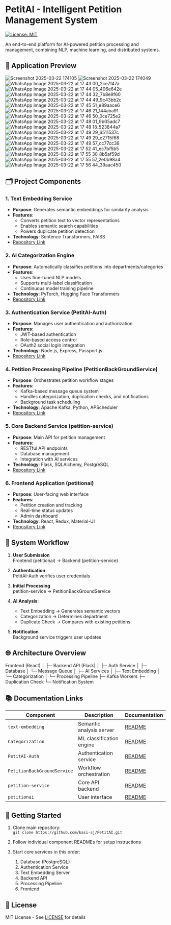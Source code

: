 # PetitAI - Intelligent Petition Management System

[![License: MIT](https://img.shields.io/badge/License-MIT-green.svg)](https://opensource.org/licenses/MIT)

An end-to-end platform for AI-powered petition processing and management, combining NLP, machine learning, and distributed systems.

## 📸 Application Preview
![Screenshot 2025-03-22 174105](https://github.com/user-attachments/assets/4e97b528-0a5a-486a-9ce9-cc8a422a6273)
![Screenshot 2025-03-22 174049](https://github.com/user-attachments/assets/5126975b-51e9-4da5-97d7-ba6302a73c4e)
![WhatsApp Image 2025-03-22 at 17 43 00_2ce7f47a](https://github.com/user-attachments/assets/258da946-aba3-4a40-97b3-eb8b23915f92)
![WhatsApp Image 2025-03-22 at 17 44 05_406e642e](https://github.com/user-attachments/assets/8596de05-1090-41aa-ae43-301907ebad78)
![WhatsApp Image 2025-03-22 at 17 44 32_7b8e9f60](https://github.com/user-attachments/assets/bb9a9069-8c66-4122-b13a-9dae6d928f74)
![WhatsApp Image 2025-03-22 at 17 44 49_9c43bb2c](https://github.com/user-attachments/assets/55bbe523-eaba-410d-8e01-f6bb0185fdba)
![WhatsApp Image 2025-03-22 at 17 45 51_e89aace6](https://github.com/user-attachments/assets/e70b6fc5-25ac-49b9-9899-622fcdc656c6)
![WhatsApp Image 2025-03-22 at 17 46 21_144aba91](https://github.com/user-attachments/assets/eec1e9a8-ec88-4f91-9d4f-84e0d3b00db5)
![WhatsApp Image 2025-03-22 at 17 46 50_0ce725e2](https://github.com/user-attachments/assets/270e1821-82c1-4dd3-b562-ca97ffb4fa25)
![WhatsApp Image 2025-03-22 at 17 48 01_9b05adc7](https://github.com/user-attachments/assets/bf0784b4-da7a-4397-bdab-7d7642d8e1bc)
![WhatsApp Image 2025-03-22 at 17 48 18_523844a7](https://github.com/user-attachments/assets/9b1716e9-d01a-4f64-a516-bc0cb9e0ce55)
![WhatsApp Image 2025-03-22 at 17 49 29_6511537c](https://github.com/user-attachments/assets/a73710dc-28ff-4358-81d4-dfa8614d3355)
![WhatsApp Image 2025-03-22 at 17 49 29_e2715f68](https://github.com/user-attachments/assets/f3313028-543e-438d-a338-642e40398e13)
![WhatsApp Image 2025-03-22 at 17 49 57_cc77cc38](https://github.com/user-attachments/assets/bffa058f-8c19-41a9-ba6f-9e6ef3cb3352)
![WhatsApp Image 2025-03-22 at 17 52 41_ec7bf5b5](https://github.com/user-attachments/assets/c4e33d0e-6bf4-46a8-b8a7-f49238441cfd)
![WhatsApp Image 2025-03-22 at 17 55 30_8b5af59d](https://github.com/user-attachments/assets/8da62e2f-835c-4b3d-a1d5-6796b802e619)
![WhatsApp Image 2025-03-22 at 17 55 57_2e0b98a4](https://github.com/user-attachments/assets/0bf2387d-5508-49b4-a536-0e768b1e0d75)
![WhatsApp Image 2025-03-22 at 17 56 44_39aac450](https://github.com/user-attachments/assets/bcded2df-a049-4208-b0b4-f74377030709)


## 🗂 Project Components

### 1. Text Embedding Service
- **Purpose**: Generates semantic embeddings for similarity analysis
- **Features**:
  - Converts petition text to vector representations
  - Enables semantic search capabilities
  - Powers duplicate petition detection
- **Technology**: Sentence Transformers, FAISS
- [Repository Link](text-embedding/)

### 2. AI Categorization Engine
- **Purpose**: Automatically classifies petitions into departments/categories
- **Features**:
  - Uses fine-tuned NLP models
  - Supports multi-label classification
  - Continuous model training pipeline
- **Technology**: PyTorch, Hugging Face Transformers
- [Repository Link](Categorization/)

### 3. Authentication Service (PetitAI-Auth)
- **Purpose**: Manages user authentication and authorization
- **Features**:
  - JWT-based authentication
  - Role-based access control
  - OAuth2 social login integration
- **Technology**: Node.js, Express, Passport.js
- [Repository Link](PetitAI-Auth/)

### 4. Petition Processing Pipeline (PetitionBackGroundService)
- **Purpose**: Orchestrates petition workflow stages
- **Features**:
  - Kafka-based message queue system
  - Handles categorization, duplication checks, and notifications
  - Background task scheduling
- **Technology**: Apache Kafka, Python, APScheduler
- [Repository Link](PetitionBackGroundService/)

### 5. Core Backend Service (petition-service)
- **Purpose**: Main API for petition management
- **Features**:
  - RESTful API endpoints
  - Database management
  - Integration with AI services
- **Technology**: Flask, SQLAlchemy, PostgreSQL
- [Repository Link](petition-service/)

### 6. Frontend Application (petitionai)
- **Purpose**: User-facing web interface
- **Features**:
  - Petition creation and tracking
  - Real-time status updates
  - Admin dashboard
- **Technology**: React, Redux, Material-UI
- [Repository Link](petitionai/)

## 🔄 System Workflow

1. **User Submission**  
   Frontend (petitionai) → Backend (petition-service)

2. **Authentication**  
   PetitAI-Auth verifies user credentials

3. **Initial Processing**  
   petition-service → PetitionBackGroundService

4. **AI Analysis**:
   - Text Embedding → Generates semantic vectors
   - Categorization → Determines department
   - Duplicate Check → Compares with existing petitions

5. **Notification**  
   Background service triggers user updates

## 🌐 Architecture Overview
Frontend (React)
│
├─ Backend API (Flask)
│ ├─ Auth Service
│ ├─ Database
│ └─ Message Queue
│
├─ AI Services
│ ├─ Text Embedding
│ └─ Categorization
│
└─ Processing Pipeline
├─ Kafka Workers
├─ Duplication Check
└─ Notification System


## 📚 Documentation Links

| Component | Description | Documentation |
|-----------|-------------|---------------|
| `text-embedding` | Semantic analysis server | [README](text-embedding/README.md) |
| `Categorization` | ML classification engine | [README](Categorization/README.md) |
| `PetitAI-Auth` | Authentication service | [README](PetitAI-Auth/README.md) |
| `PetitionBackGroundService` | Workflow orchestration | [README](PetitionBackGroundService/README.md) |
| `petition-service` | Core API backend | [README](petition-service/README.md) |
| `petitionai` | User interface | [README](petitionai/README.md) |

## 🚀 Getting Started

1. Clone main repository:  
   `git clone https://github.com/kasi-sj/PetitAI.git`

2. Follow individual component READMEs for setup instructions

3. Start core services in this order:  
   1. Database (PostgreSQL)  
   2. Authentication Service  
   3. Text Embedding Server  
   4. Backend API  
   5. Processing Pipeline  
   6. Frontend

## 📄 License

MIT License - See [LICENSE](LICENSE) for details
